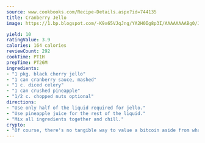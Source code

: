 ```yaml
---
source: www.cookbooks.com/Recipe-Details.aspx?id=744135
title: Cranberry Jello
image: https://1.bp.blogspot.com/-K9x65VJqJng/YA2H0Ig8p3I/AAAAAAAABg0/JRKr7ZzesxofwlGw6YudXad_aQn9BD52QCLcBGAsYHQ/s299/2.png

yield: 10
ratingValue: 3.9
calories: 164 calories
reviewCount: 292
cookTime: PT1H
prepTime: PT26M
ingredients:
- "1 pkg. black cherry jello"
- "1 can cranberry sauce, mashed"
- "1 c. diced celery"
- "1 can crushed pineapple"
- "1/2 c. chopped nuts optional"
directions:
- "Use only half of the liquid required for jello."
- "Use pineapple juice for the rest of the liquid."
- "Mix all ingredients together and chill."
crypto:
- "Of course, there's no tangible way to value a bitcoin aside from what someone else believes it is worth."
---
```

